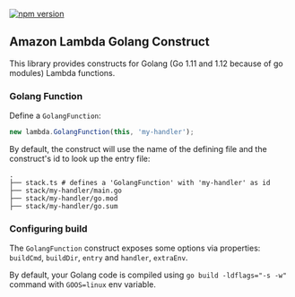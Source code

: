 [![npm version](https://badge.fury.io/js/aws-lambda-golang.svg)](https://badge.fury.io/js/aws-lambda-golang)

## Amazon Lambda Golang Construct

This library provides constructs for Golang (Go 1.11 and 1.12 because of go modules) Lambda functions.

### Golang Function
Define a `GolangFunction`:

```ts
new lambda.GolangFunction(this, 'my-handler');
```

By default, the construct will use the name of the defining file and the construct's id to look
up the entry file:
```
.
├── stack.ts # defines a 'GolangFunction' with 'my-handler' as id
├── stack/my-handler/main.go 
├── stack/my-handler/go.mod 
├── stack/my-handler/go.sum 
```

### Configuring build

The `GolangFunction` construct exposes some options via properties: `buildCmd`, `buildDir`, `entry` and `handler`, `extraEnv`.

By default, your Golang code is compiled using `go build -ldflags="-s -w"` command with `GOOS=linux` env variable.
